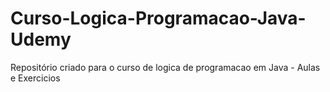 # Curso-Logica-Programacao-Java-Udemy
Repositório criado para o curso de logica de programacao em Java - Aulas e Exercicios
